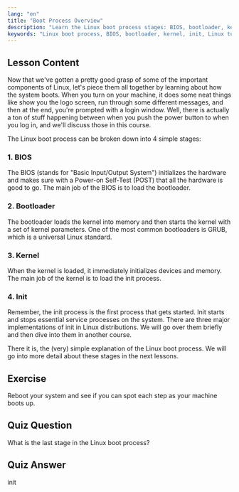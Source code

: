```yaml
---
lang: "en"
title: "Boot Process Overview"
description: "Learn the Linux boot process stages: BIOS, bootloader, kernel, and init. Understand how Linux starts from power-on to login. Essential Linux beginner guide."
keywords: "Linux boot process, BIOS, bootloader, kernel, init, Linux tutorial, Linux guide, beginner"
---
```


## Lesson Content

Now that we've gotten a pretty good grasp of some of the important components of Linux, let's piece them all together by learning about how the system boots. When you turn on your machine, it does some neat things like show you the logo screen, run through some different messages, and then at the end, you're prompted with a login window. Well, there is actually a ton of stuff happening between when you push the power button to when you log in, and we'll discuss those in this course.

The Linux boot process can be broken down into 4 simple stages:

### 1. BIOS

The BIOS (stands for "Basic Input/Output System") initializes the hardware and makes sure with a Power-on Self-Test (POST) that all the hardware is good to go. The main job of the BIOS is to load the bootloader.

### 2. Bootloader

The bootloader loads the kernel into memory and then starts the kernel with a set of kernel parameters. One of the most common bootloaders is GRUB, which is a universal Linux standard.

### 3. Kernel

When the kernel is loaded, it immediately initializes devices and memory. The main job of the kernel is to load the init process.

### 4. Init

Remember, the init process is the first process that gets started. Init starts and stops essential service processes on the system. There are three major implementations of init in Linux distributions. We will go over them briefly and then dive into them in another course.

There it is, the (very) simple explanation of the Linux boot process. We will go into more detail about these stages in the next lessons.

## Exercise

Reboot your system and see if you can spot each step as your machine boots up.

## Quiz Question

What is the last stage in the Linux boot process?

## Quiz Answer

init
